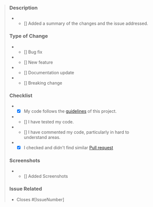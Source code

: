 > ### Description
> - * [] Added a summary of the changes and the issue addressed.
> 
> ### Type of Change
> - * [] Bug fix
> - * [] New feature
> - * [] Documentation update
> - * [] Breaking change
> 
> ### Checklist
> - * [x] My code follows the [guidelines](https://github.com/vatsalsinghkv/easy-fix/blob/main/CONTRIBUTING.md) of this project.
> - * [] I have tested my code.
> - * [] I have commented my code, particularly in hard to understand areas.
> - * [x] I checked and didn't find similar [Pull request](https://github.com/vatsalsinghkv/easy-fix/pulls)
> 
> ### Screenshots
> 
> - * [] Added Screenshots
> 
> ### Issue Related
> - Closes #[IssueNumber]
